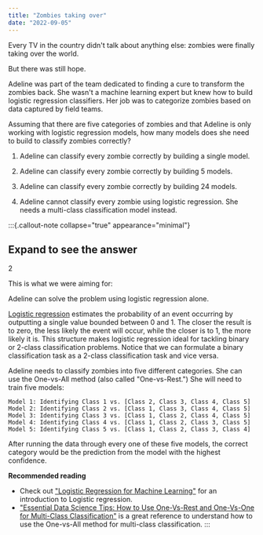 ```yaml
---
title: "Zombies taking over"
date: "2022-09-05"
---
```


Every TV in the country didn't talk about anything else: zombies were finally taking over the world.

But there was still hope.

Adeline was part of the team dedicated to finding a cure to transform the zombies back. She wasn't a machine learning expert but knew how to build logistic regression classifiers. Her job was to categorize zombies based on data captured by field teams.

Assuming that there are five categories of zombies and that Adeline is only working with logistic regression models, how many models does she need to build to classify zombies correctly?

1. Adeline can classify every zombie correctly by building a single model.

2. Adeline can classify every zombie correctly by building 5 models.

3. Adeline can classify every zombie correctly by building 24 models.

4. Adeline cannot classify every zombie using logistic regression. She needs a multi-class classification model instead.

:::{.callout-note collapse="true" appearance="minimal"}
## Expand to see the answer

2

This is what we were aiming for:

Adeline can solve the problem using logistic regression alone.

[Logistic regression](https://en.wikipedia.org/wiki/Logistic_regression) estimates the probability of an event occurring by outputting a single value bounded between 0 and 1. The closer the result is to zero, the less likely the event will occur, while the closer is to 1, the more likely it is. This structure makes logistic regression ideal for tackling binary or 2-class classification problems. Notice that we can formulate a binary classification task as a 2-class classification task and vice versa.

Adeline needs to classify zombies into five different categories. She can use the One-vs-All method (also called "One-vs-Rest.") She will need to train five models:

    Model 1: Identifying Class 1 vs. [Class 2, Class 3, Class 4, Class 5]
    Model 2: Identifying Class 2 vs. [Class 1, Class 3, Class 4, Class 5]
    Model 3: Identifying Class 3 vs. [Class 1, Class 2, Class 4, Class 5]
    Model 4: Identifying Class 4 vs. [Class 1, Class 2, Class 3, Class 5]
    Model 5: Identifying Class 5 vs. [Class 1, Class 2, Class 3, Class 4]

After running the data through every one of these five models, the correct category would be the prediction from the model with the highest confidence.

**Recommended reading**

* Check out ["Logistic Regression for Machine Learning"](https://machinelearningmastery.com/logistic-regression-for-machine-learning/) for an introduction to Logistic regression.
* ["Essential Data Science Tips: How to Use One-Vs-Rest and One-Vs-One for Multi-Class Classification"](https://www.kdnuggets.com/2020/08/one-vs-rest-one-multi-class-classification.html) is a great reference to understand how to use the One-vs-All method for multi-class classification.
:::
